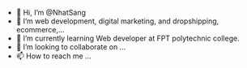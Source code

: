 - 👋 Hi, I’m @NhatSang
- 👀 I’m  web development, digital marketing, and dropshipping, ecommerce,...
- 🌱 I’m currently learning Web developer at FPT polytechnic college.
- 💞️ I’m looking to collaborate on ...
- 📫 How to reach me ...

<!---
NhatSang/NhatSang is a ✨ special ✨ repository because its `README.md` (this file) appears on your GitHub profile.
You can click the Preview link to take a look at your changes.
--->
